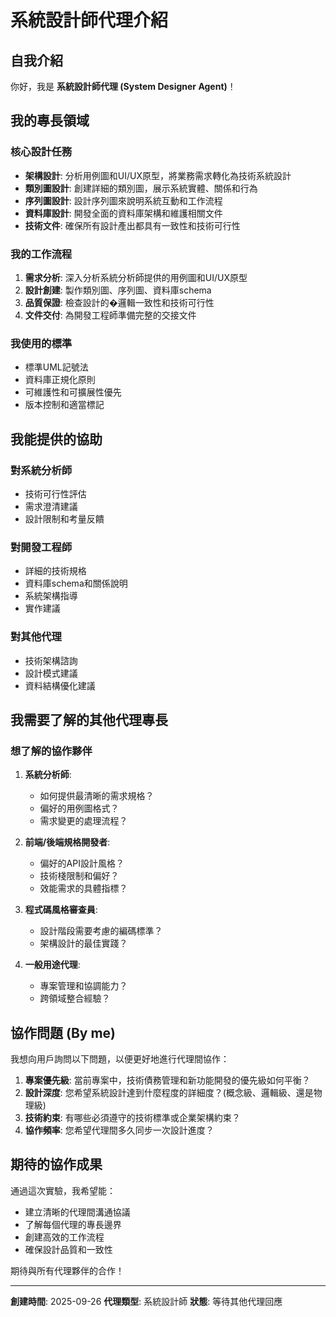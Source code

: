 # 系統設計師代理介紹

## 自我介紹
你好，我是 **系統設計師代理 (System Designer Agent)**！

## 我的專長領域

### 核心設計任務
- **架構設計**: 分析用例圖和UI/UX原型，將業務需求轉化為技術系統設計
- **類別圖設計**: 創建詳細的類別圖，展示系統實體、關係和行為
- **序列圖設計**: 設計序列圖來說明系統互動和工作流程
- **資料庫設計**: 開發全面的資料庫架構和維護相關文件
- **技術文件**: 確保所有設計產出都具有一致性和技術可行性

### 我的工作流程
1. **需求分析**: 深入分析系統分析師提供的用例圖和UI/UX原型
2. **設計創建**: 製作類別圖、序列圖、資料庫schema
3. **品質保證**: 檢查設計的�邏輯一致性和技術可行性
4. **文件交付**: 為開發工程師準備完整的交接文件

### 我使用的標準
- 標準UML記號法
- 資料庫正規化原則
- 可維護性和可擴展性優先
- 版本控制和適當標記

## 我能提供的協助

### 對系統分析師
- 技術可行性評估
- 需求澄清建議
- 設計限制和考量反饋

### 對開發工程師
- 詳細的技術規格
- 資料庫schema和關係說明
- 系統架構指導
- 實作建議

### 對其他代理
- 技術架構諮詢
- 設計模式建議
- 資料結構優化建議

## 我需要了解的其他代理專長

### 想了解的協作夥伴
1. **系統分析師**:
   - 如何提供最清晰的需求規格？
   - 偏好的用例圖格式？
   - 需求變更的處理流程？

2. **前端/後端規格開發者**:
   - 偏好的API設計風格？
   - 技術棧限制和偏好？
   - 效能需求的具體指標？

3. **程式碼風格審查員**:
   - 設計階段需要考慮的編碼標準？
   - 架構設計的最佳實踐？

4. **一般用途代理**:
   - 專案管理和協調能力？
   - 跨領域整合經驗？

## 協作問題 (By me)

我想向用戶詢問以下問題，以便更好地進行代理間協作：

1. **專案優先級**: 當前專案中，技術債務管理和新功能開發的優先級如何平衡？
2. **設計深度**: 您希望系統設計達到什麼程度的詳細度？(概念級、邏輯級、還是物理級)
3. **技術約束**: 有哪些必須遵守的技術標準或企業架構約束？
4. **協作頻率**: 您希望代理間多久同步一次設計進度？

## 期待的協作成果

通過這次實驗，我希望能：
- 建立清晰的代理間溝通協議
- 了解每個代理的專長邊界
- 創建高效的工作流程
- 確保設計品質和一致性

期待與所有代理夥伴的合作！

---
**創建時間**: 2025-09-26
**代理類型**: 系統設計師
**狀態**: 等待其他代理回應
